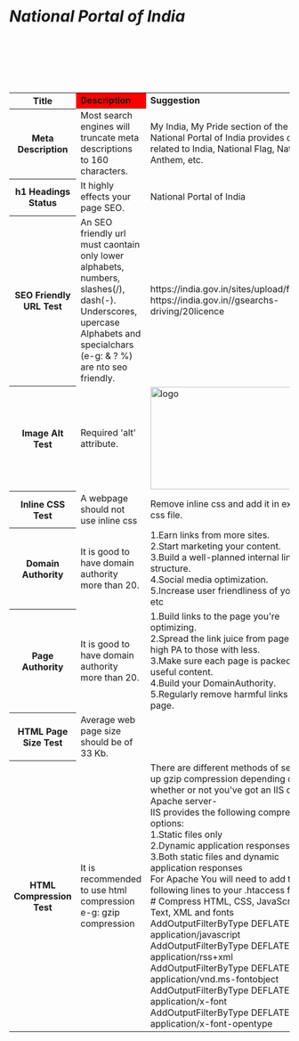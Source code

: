 <html>
<body><b><i><H1>National Portal of India</H1></i></b>
<table>

<tr>
<th><b>Title</b></th>
<td bgcolor="#FF0000"><b>Description</b></td>
<td><b>Suggestion</b></td><br>
</tr>
<tr>
<th>Meta Description</th>
<td>Most search engines will truncate meta descriptions to 160 characters.</td>
<td> My India, My Pride section of the National Portal of India provides details related to India, National Flag, National Anthem, etc.</td><br>
</tr>
<tr>
<th>h1 Headings Status</th>
<td>It highly effects your page SEO.</td>
<td>National Portal of India</td><br>
</tr>
<tr>
<th>SEO Friendly URL Test</th>
<td>An SEO friendly url must caontain only lower alphabets, numbers, slashes(/), dash(-). Underscores, upercase Alphabets and specialchars (e-g: & ? %) are nto seo friendly.</td>
<td>https://india.gov.in/sites/upload/files/npi<br>https://india.gov.in//gsearchs-driving/20licence</td><br>
</tr>
<tr>
<th>Image Alt Test</th>
<td>Required 'alt' attribute.</td>
<td><img id="t007-10048" style="width: 100%; height: auto;" alt="logo" src="/images/logo_image-1-.png"  width ="108" height ="65" /></td>
</tr>
<tr>
<th>Inline CSS Test</th>
<td>A webpage should not use inline css</td>
<td>Remove inline css and add it in external css file.<br></td>
</tr>
<tr>
<th>Domain Authority</th>
<td>It is good to have domain authority more than 20.</td>
<td>1.Earn links from more sites.<br>
2.Start marketing your content.<br>
3.Build a well-planned internal link structure.<br>
4.Social media optimization.<br>
5.Increase user friendliness of your site. etc<br></td>
</tr>
<tr>
<th>Page Authority</th>
<td>It is good to have domain authority more than 20.</td>
<td>1.Build links to the page you're optimizing.<br>
2.Spread the link juice from pages with high PA to those with less.<br>
3.Make sure each page is packed with useful content.<br>
4.Build your DomainAuthority.<br>
5.Regularly remove harmful links to your page.<br></td>
</tr>
<tr>
<th>HTML Page Size Test</th>
<td>Average web page size should be of 33 Kb. </td><br>
</tr>
<tr>
<th>HTML Compression Test</th>
<td>It is recommended to use html compression e-g: gzip compression </td>
<td>There are different methods of setting up gzip compression depending on whether or not you've got an IIS or Apache server-<br>
IIS provides the following compression options:<br>
1.Static files only<br>
2.Dynamic application responses only<br>
3.Both static files and dynamic application responses<br>
For Apache You will need to add the following lines to your .htaccess file:<br>
<IfModule mod_deflate.c>
  # Compress HTML, CSS, JavaScript, Text, XML and fonts
  AddOutputFilterByType DEFLATE application/javascript
  AddOutputFilterByType DEFLATE application/rss+xml
  AddOutputFilterByType DEFLATE application/vnd.ms-fontobject
  AddOutputFilterByType DEFLATE application/x-font
  AddOutputFilterByType DEFLATE application/x-font-opentype</IfModule><br></td>
</tr>
</table>
</body>
</html>
